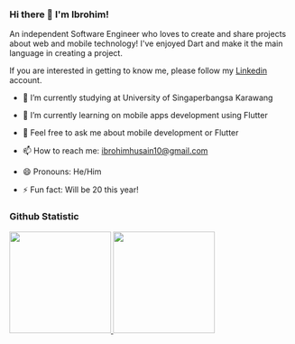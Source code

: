 ### Hi there 👋 I'm Ibrohim!
An independent Software Engineer who loves to create and share projects about web and mobile technology!
I've enjoyed Dart and make it the main language in creating a project.

If you are interested in getting to know me, please follow my [Linkedin](https://www.linkedin.com/in/ibrohimhusain) account.

- 🔭 I’m currently studying at University of Singaperbangsa Karawang

- 🌱 I’m currently learning on mobile apps development using Flutter

- 💬 Feel free to ask me about mobile development or Flutter

- 📫 How to reach me: ibrohimhusain10@gmail.com

- 😄 Pronouns: He/Him

- ⚡ Fun fact: Will be 20 this year!

### Github Statistic
<p align="left">
<a href="https://github.com/19193-IbrohimHusain">
  <img height="180em" src="https://github-readme-stats-eight-theta.vercel.app/api?username=19193-IbrohimHusain&show_icons=true&theme=algolia&include_all_commits=true&count_private=true"/>
  <img height="180em" src="https://github-readme-stats-eight-theta.vercel.app/api/top-langs/?username=19193-IbrohimHusain&layout=compact&langs_count=8&theme=algolia"/>
</a>
</p>



<!--
- 🔭 I’m currently studying at University of Singaperbangsa Karawang
- 🌱 I’m currently learning on mobile apps development using Flutter
- 💬 Feel free to ask me about mobile development or Flutter
- 📫 How to reach me: ibrohimhusain10@gmail.com
- 😄 Pronouns: He/Him
- ⚡ Fun fact: Will be 20 this year!

-->

